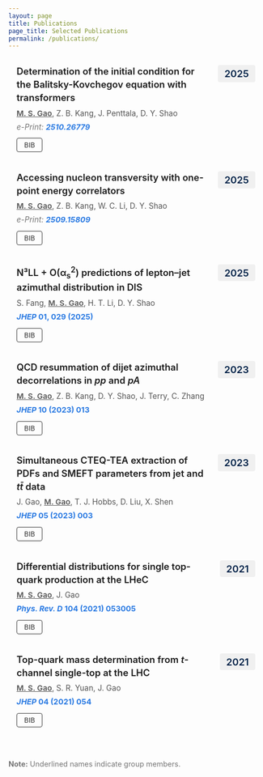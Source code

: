 ```yaml
---
layout: page
title: Publications
page_title: Selected Publications
permalink: /publications/
---
```


<style>
.page-title {
  font-size: 1.5rem !important;
  font-weight: 600;
  margin-bottom: 0.5rem !important;
}

.page-header {
  margin-bottom: 0.5rem !important;
}

.page-content {
  margin-top: 0 !important;
  padding-top: 0.5rem !important; /* reduce gap below title without moving title */
}

.page-content > *:first-child {
  margin-top: 0.1rem !important;
}

.publications {
  margin-top: 0.1rem !important; /* align first item with Research first section */
}
</style>

<!-- 
To update INSPIRE record IDs:
1. Go to https://inspirehep.net/
2. Search for your paper by DOI or title
3. Copy the record ID from URL (e.g., inspirehep.net/literature/XXXXXX)
4. Update the recid number below
-->

<div class="publications">

<div class="publication">
  <div class="pub-header">
    <div class="pub-title">Determination of the initial condition for the Balitsky-Kovchegov equation with transformers</div>
    <div class="pub-year">2025</div>
  </div>
  <div class="pub-authors"><span class="author-self">M. S. Gao</span>, Z. B. Kang, J. Penttala, D. Y. Shao</div>
  <div class="pub-venue"><em>e-Print: <a href="https://arxiv.org/abs/2510.26779" target="_blank">2510.26779</a></em></div>
  <div class="pub-links">
    <a class="bib-btn" onclick="toggleBib('bib-2025-0')">BIB</a>
  </div>
  <div id="bib-2025-0" class="bibtex" style="display:none;">
    <button class="copy-btn" onclick="copyBibtex('bib-2025-0')" title="Copy BibTeX">copy</button>
    <pre>@article{Gao:2025bktransformer,
  author = {Gao, Mei-Sen and Kang, Zhong-Bo and Penttala, Jani and Shao, Ding-Yu},
  title = {Determination of the initial condition for the Balitsky-Kovchegov equation with transformers},
  year = {2025},
  eprint = {2510.26779},
  archivePrefix = {arXiv},
  primaryClass = {hep-ph}
}</pre>
  </div>
</div>

<div class="publication">
  <div class="pub-header">
    <div class="pub-title">Accessing nucleon transversity with one-point energy correlators</div>
    <div class="pub-year">2025</div>
  </div>
  <div class="pub-authors"><span class="author-self">M. S. Gao</span>, Z. B. Kang, W. C. Li, D. Y. Shao</div>
  <div class="pub-venue"><em>e-Print: <a href="https://arxiv.org/abs/2509.15809" target="_blank">2509.15809</a></em></div>
  <div class="pub-links">
    <a class="bib-btn" onclick="toggleBib('bib-2025-1')">BIB</a>
  </div>
  <div id="bib-2025-1" class="bibtex" style="display:none;">
    <button class="copy-btn" onclick="copyBibtex('bib-2025-1')" title="Copy BibTeX">copy</button>
    <pre>@article{Gao:2025transversity,
  author = {Gao, Mei-Sen and Kang, Zhong-Bo and Li, Wen-Chen and Shao, Ding-Yu},
  title = {Accessing nucleon transversity with one-point energy correlators},
  year = {2025},
  eprint = {2509.15809},
  archivePrefix = {arXiv},
  primaryClass = {hep-ph}
}</pre>
  </div>
</div>

<div class="publication">
  <div class="pub-header">
    <div class="pub-title">N³LL + O(α<sub>s</sub><sup>2</sup>) predictions of lepton–jet azimuthal distribution in DIS</div>
    <div class="pub-year">2025</div>
  </div>
  <div class="pub-authors">S. Fang, <span class="author-self">M. S. Gao</span>, H. T. Li, D. Y. Shao</div>
  <div class="pub-venue"><a href="https://doi.org/10.1007/JHEP01(2025)029" target="_blank"><em>JHEP</em> <strong>01</strong>, 029 (2025)</a></div>
  <div class="pub-links">
    <a class="bib-btn" onclick="toggleBib('bib-2025-2')">BIB</a>
  </div>
  <div id="bib-2025-2" class="bibtex" style="display:none;">
    <button class="copy-btn" onclick="copyBibtex('bib-2025-2')" title="Copy BibTeX">copy</button>
    <pre>@article{Fang:2025jhep,
  author = {Fang, Shen and Gao, Mei-Sen and Li, Hai-Tao and Shao, Ding-Yu},
  title = {N³LL + O(α_s²) predictions of lepton–jet azimuthal distribution in DIS},
  journal = {JHEP},
  volume = {01},
  pages = {029},
  year = {2025},
  doi = {10.1007/JHEP01(2025)029}
}</pre>
  </div>
</div>

<div class="publication">
  <div class="pub-header">
    <div class="pub-title">QCD resummation of dijet azimuthal decorrelations in <em>pp</em> and <em>pA</em></div>
    <div class="pub-year">2023</div>
  </div>
  <div class="pub-authors"><span class="author-self">M. S. Gao</span>, Z. B. Kang, D. Y. Shao, J. Terry, C. Zhang</div>
  <div class="pub-venue"><a href="https://doi.org/10.1007/JHEP10(2023)013" target="_blank"><em>JHEP</em> <strong>10</strong> (2023) 013</a></div>
  <div class="pub-links">
    <a class="bib-btn" onclick="toggleBib('bib-2023-1')">BIB</a>
  </div>
  <div id="bib-2023-1" class="bibtex" style="display:none;">
    <button class="copy-btn" onclick="copyBibtex('bib-2023-1')" title="Copy BibTeX">copy</button>
    <pre>@article{Gao:2023dijet,
  author = {Gao, Mei-Sen and Kang, Zhong-Bo and Shao, Ding-Yu and Terry, John and Zhang, Cheng},
  title = {QCD resummation of dijet azimuthal decorrelations in pp and pA},
  journal = {JHEP},
  volume = {10},
  pages = {013},
  year = {2023},
  doi = {10.1007/JHEP10(2023)013}
}</pre>
  </div>
</div>

<div class="publication">
  <div class="pub-header">
    <div class="pub-title">Simultaneous CTEQ-TEA extraction of PDFs and SMEFT parameters from jet and <em>tt̄</em> data</div>
    <div class="pub-year">2023</div>
  </div>
  <div class="pub-authors">J. Gao, <span class="author-self">M. Gao</span>, T. J. Hobbs, D. Liu, X. Shen</div>
  <div class="pub-venue"><a href="https://doi.org/10.1007/JHEP05(2023)003" target="_blank"><em>JHEP</em> <strong>05</strong> (2023) 003</a></div>
  <div class="pub-links">
    <a class="bib-btn" onclick="toggleBib('bib-2023-2')">BIB</a>
  </div>
  <div id="bib-2023-2" class="bibtex" style="display:none;">
    <button class="copy-btn" onclick="copyBibtex('bib-2023-2')" title="Copy BibTeX">copy</button>
    <pre>@article{Gao:2023smeft,
  author = {Gao, Jun and Gao, Meisen and Hobbs, T. J. and Liu, Deping and Shen, Xiaoxu},
  title = {Simultaneous CTEQ-TEA extraction of PDFs and SMEFT parameters from jet and tt̄ data},
  journal = {JHEP},
  volume = {05},
  pages = {003},
  year = {2023},
  doi = {10.1007/JHEP05(2023)003}
}</pre>
  </div>
</div>

<div class="publication">
  <div class="pub-header">
    <div class="pub-title">Differential distributions for single top-quark production at the LHeC</div>
    <div class="pub-year">2021</div>
  </div>
  <div class="pub-authors"><span class="author-self">M. S. Gao</span>, J. Gao</div>
  <div class="pub-venue"><a href="https://doi.org/10.1103/PhysRevD.104.053005" target="_blank"><em>Phys. Rev. D</em> <strong>104</strong> (2021) 053005</a></div>
  <div class="pub-links">
    <a class="bib-btn" onclick="toggleBib('bib-2021-1')">BIB</a>
  </div>
  <div id="bib-2021-1" class="bibtex" style="display:none;">
    <button class="copy-btn" onclick="copyBibtex('bib-2021-1')" title="Copy BibTeX">copy</button>
    <pre>@article{Gao:2021lhec,
  author = {Gao, Mei-Sen and Gao, Jun},
  title = {Differential distributions for single top-quark production at the LHeC},
  journal = {Phys. Rev. D},
  volume = {104},
  pages = {053005},
  year = {2021},
  doi = {10.1103/PhysRevD.104.053005}
}</pre>
  </div>
</div>

<div class="publication">
  <div class="pub-header">
    <div class="pub-title">Top-quark mass determination from <em>t</em>-channel single-top at the LHC</div>
    <div class="pub-year">2021</div>
  </div>
  <div class="pub-authors"><span class="author-self">M. S. Gao</span>, S. R. Yuan, J. Gao</div>
  <div class="pub-venue"><a href="https://doi.org/10.1007/JHEP04(2021)054" target="_blank"><em>JHEP</em> <strong>04</strong> (2021) 054</a></div>
  <div class="pub-links">
    <a class="bib-btn" onclick="toggleBib('bib-2021-2')">BIB</a>
  </div>
  <div id="bib-2021-2" class="bibtex" style="display:none;">
    <button class="copy-btn" onclick="copyBibtex('bib-2021-2')" title="Copy BibTeX">copy</button>
    <pre>@article{Gao:2021topmass,
  author = {Gao, Mei-Sen and Yuan, Shuo-Ren and Gao, Jun},
  title = {Top-quark mass determination from t-channel single-top at the LHC},
  journal = {JHEP},
  volume = {04},
  pages = {054},
  year = {2021},
  doi = {10.1007/JHEP04(2021)054}
}</pre>
  </div>
</div>

</div>

<script>
function toggleBib(id) {
  var bib = document.getElementById(id);
  if (bib.style.display === "none") {
    bib.style.display = "block";
  } else {
    bib.style.display = "none";
  }
}

function copyBibtex(id) {
  var bibElement = document.getElementById(id);
  var bibText = bibElement.textContent || bibElement.innerText;
  
  // Create a temporary textarea element
  var textarea = document.createElement('textarea');
  textarea.value = bibText;
  document.body.appendChild(textarea);
  
  // Select and copy the text
  textarea.select();
  textarea.setSelectionRange(0, 99999); // For mobile devices
  
  try {
    document.execCommand('copy');
    // simple text feedback only
    var button = event.target;
    var originalText = button.innerHTML;
    button.innerHTML = 'copied';
    setTimeout(function() {
      button.innerHTML = originalText;
    }, 1000);
    
  } catch (err) {
    console.error('Failed to copy text: ', err);
    alert('Failed to copy BibTeX. Please select and copy manually.');
  }
  
  // Remove the temporary element
  document.body.removeChild(textarea);
}
</script>

<style>
.publications {
  margin-top: 2rem;
}

.pub-header {
  display: flex;
  justify-content: space-between;
  align-items: flex-start;
  margin-bottom: 0.5rem;
}

.pub-year {
  font-size: 1.2rem;
  font-weight: 600;
  color: #002147;
  background-color: #f0f0f0;
  padding: 0.3rem 0.8rem;
  border-radius: 4px;
  white-space: nowrap;
  margin-left: 1rem;
}

.publication {
  margin-bottom: 0.35rem; /* tighter spacing between items */
  padding: 1rem; /* reduce inner padding to tighten block height */
  background-color: transparent; /* static transparent background */
  border-radius: 8px;
}

.pub-title {
  font-size: 1.15rem;
  font-weight: 600;
  line-height: 1.4;
  flex: 1;
}

.pub-authors {
  color: #555;
  margin-bottom: 0.5rem;
  font-size: 0.95rem;
}

.author-self {
  text-decoration: underline;
  font-weight: 600;
}

.pub-venue {
  color: #757575;
  margin-bottom: 0.8rem;
  font-size: 0.95rem;
}

.pub-venue a {
  color: #2a7ae2;
  text-decoration: none;
  font-weight: 700;
}

.pub-venue a:hover {
  text-decoration: underline;
}

.pub-links {
  display: flex;
  align-items: center;
  gap: 0.8rem;
  flex-wrap: wrap;
}

.pub-links a.bib-btn {
  padding: 5px 14px;
  background-color: transparent;
  color: #333 !important;
  border: 1px solid #333;
  border-radius: 4px;
  font-size: 0.85rem;
  text-decoration: none;
  display: inline-block;
  cursor: pointer;
  transition: all 0.3s;
}

.pub-links a.bib-btn:hover {
  background-color: rgba(0, 0, 0, 0.05);
  border-color: #000;
  color: #000 !important;
}

.bibtex {
  position: relative;
}

.copy-btn {
  position: absolute;
  top: 10px;
  right: 10px;
  padding: 4px 10px;
  background-color: transparent;
  color: #333; /* same as text */
  border: 1px solid currentColor; /* border same color as text */
  border-radius: 4px;
  font-size: 0.8rem;
  cursor: pointer;
}


.bibtex {
  margin-top: 1rem;
  padding: 1rem;
  background-color: #f5f5f5;
  border-left: 3px solid #2a7ae2;
  border-radius: 4px;
  position: relative;
}

.bibtex pre {
  margin: 0;
  padding: 0;
  background-color: transparent;
  font-size: 0.85rem;
  line-height: 1.5;
  overflow-x: auto;
}

@media screen and (max-width: 768px) {
  .pub-header {
    flex-direction: column;
    align-items: flex-start;
  }
  
  .pub-year {
    margin-left: 0;
    margin-top: 0.5rem;
    font-size: 1rem;
  }
  
  .pub-title {
    font-size: 1.05rem;
  }
  
  .pub-links {
    flex-direction: column;
    align-items: flex-start;
  }
  
}
</style>

<p style="margin-top: 3rem; color: #757575; font-size: 0.9rem;">
  <strong>Note:</strong> Underlined names indicate group members.
</p>
